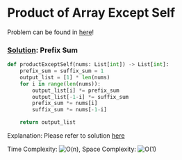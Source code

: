 # Product of Array Except Self

Problem can be found in [here](https://leetcode.com/problems/product-of-array-except-self/)!

### [Solution](/Array%20%26%20Hashing/238-ProductofArrayExceptSelf/solution.py): Prefix Sum

```python
def productExceptSelf(nums: List[int]) -> List[int]:
    prefix_sum = suffix_sum = 1
    output_list = [1] * len(nums)
    for i in range(len(nums)):
        output_list[i] *= prefix_sum
        output_list[-1-i] *= suffix_sum
        prefix_sum *= nums[i]
        suffix_sum *= nums[-1-i]

    return output_list
```

Explanation: Please refer to solution [here](https://github.com/yuchia0221/Grind-75/tree/main/Array/238-ProductofArrayExceptSelf)

Time Complexity: ![O(n)](<https://latex.codecogs.com/svg.image?\inline&space;O(n)>), Space Complexity: ![O(1)](<https://latex.codecogs.com/svg.image?\inline&space;O(1)>)
